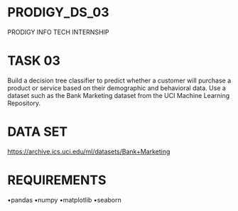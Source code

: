 # PRODIGY_DS_03
PRODIGY INFO TECH INTERNSHIP
# TASK 03
Build a decision tree classifier to predict whether a customer will purchase a product or service based on their demographic and behavioral data. Use a dataset such as the Bank Marketing dataset from the UCI Machine Learning Repository.
# DATA SET
https://archive.ics.uci.edu/ml/datasets/Bank+Marketing
# REQUIREMENTS
•pandas •numpy •matplotlib •seaborn

